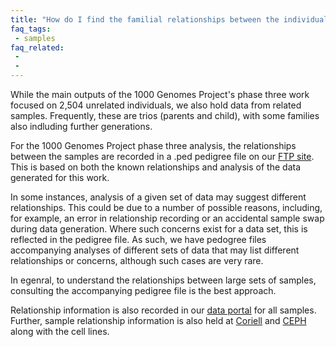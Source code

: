 ```yaml
---
title: "How do I find the familial relationships between the individuals?"
faq_tags:
 - samples
faq_related:
 -
 -
---
```


While the main outputs of the 1000 Genomes Project's phase three work focused on 2,504 unrelated individuals, we also hold data from related samples. Frequently, these are trios (parents and child), with some families also indluding further generations.

For the 1000 Genomes Project phase three analysis, the relationships between the samples are recorded in a .ped pedigree file on our [FTP site](http://ftp.1000genomes.ebi.ac.uk/vol1/ftp/release/20130502/). This is based on both the known relationships and analysis of the data generated for this work.

In some instances, analysis of a given set of data may suggest different relationships. This could be due to a number of possible reasons, including, for example, an error in relationship recording or an accidental sample swap during data generation. Where such concerns exist for a data set, this is reflected in the pedigree file. As such, we have pedogree files accompanying analyses of different sets of data that may list different relationships or concerns, although such cases are very rare.

In egenral, to understand the relationships between large sets of samples, consulting the accompanying pedigree file is the best approach.

Relationship information is also recorded in our [data portal](/data-portal/sample/NA12878) for all samples. Further, sample relationship information is also held at [Coriell](https://www.coriell.org) and [CEPH](http://www.cephb.fr) along with the cell lines.

